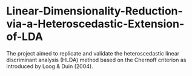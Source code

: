 # Linear-Dimensionality-Reduction-via-a-Heteroscedastic-Extension-of-LDA
The project aimed to replicate and validate the heteroscedastic linear discriminant analysis (HLDA) method based  on the Chernoff criterion as introduced by Loog &amp; Duin (2004).
